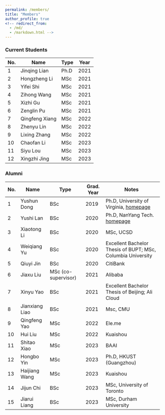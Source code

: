 ```yaml
---
permalink: /members/
title: "Members"
author_profile: true
<!-- redirect_from: 
  - /md/
  - /markdown.html -->
---
```



### Current Students

| No. | Name| Type | Year | 
| --- | --- | ----- | ----- |
| 1 | Jinqing Lian | Ph.D | 2021 |
| 2 | Hongzheng Li | MSc | 2021 |
| 3 | Yifei Shi | MSc | 2021 |
| 4 | Zihong Wang | MSc | 2021 |
| 5 | Xizhi Gu | MSc | 2021 |
| 6 | Zenglin Pu | MSc | 2021 |
| 7 | Qingfeng Xiang | MSc | 2022 |
| 8 | Zhenyu Lin | MSc | 2022 |
| 9 | Lixing Zhang | MSc | 2022 |
| 10 | Chaofan Li | MSc | 2023 |
| 11 | Siyu Lou | MSc | 2023 |
| 12 | Xingzhi Jing | MSc | 2023 |

### Alumni

| No. | Name| Type | Grad. Year | Notes |
| --- | --- | ----- | ----- | ----- |
| 1 | Yushun Dong| BSc| 2019 | Ph.D, University of Virginia, [homepage](https://yushundong.github.io/) |
| 2 | Yushi Lan| BSc| 2020 | Ph.D, NanYang Tech. [homepage](https://yushi.netlify.app/) |
| 3 | Xiaotong Li| BSc| 2020 | MSc, UCSD |
| 4 | Weiqiang Yu| BSc| 2020 | Excellent Bachelor Thesis of BUPT; MSc, Columbia University |
| 5 | Qiuyi Jin| BSc| 2020 | CitiBank |
| 6 | Jiaxu Liu | MSc (co-supervisor) | 2021 | Alibaba |
| 7 | Xinyu Yao | BSc | 2021 | Excellent Bachelor Thesis of Beijing; Ali Cloud|
| 8 | Jianxiang Liao | BSc | 2021 | Msc, CMU|
| 9 | Qingfeng Yao | MSc | 2022 | Ele.me |
| 10 | Hui Liu | MSc | 2022 | Kuaishou|
| 11 | Shitao Xiao | MSc | 2023 | BAAI |
| 12 | Hongbo Yin | MSc | 2023 | Ph.D, HKUST (Guangzhou) |
| 13 | Haijiang Wang | MSc | 2023 | Kuaishou |
| 14 | Jijun Chi | BSc | 2023 | MSc, University of Toronto |
| 15 | Jiarui Liang | BSc | 2023 | MSc, Durham University |
